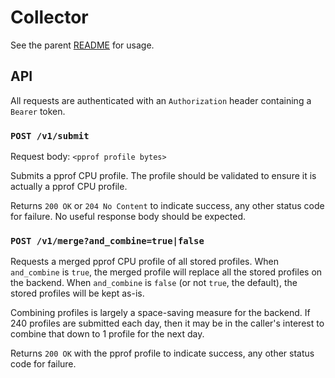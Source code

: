 # Collector

See the parent [README](../README.md) for usage.

## API

All requests are authenticated with an `Authorization` header containing a `Bearer` token.

### `POST /v1/submit`

Request body: `<pprof profile bytes>`

Submits a pprof CPU profile. The profile should be validated to ensure it is actually a pprof CPU profile.

Returns `200 OK` or `204 No Content` to indicate success, any other status code for failure. No useful response
body should be expected.

### `POST /v1/merge?and_combine=true|false`

Requests a merged pprof CPU profile of all stored profiles. When `and_combine` is `true`, the merged profile
will replace all the stored profiles on the backend. When `and_combine` is `false` (or not `true`, the default),
the stored profiles will be kept as-is.

Combining profiles is largely a space-saving measure for the backend. If 240 profiles are submitted each day, then
it may be in the caller's interest to combine that down to 1 profile for the next day.

Returns `200 OK` with the pprof profile to indicate success, any other status code for failure.
